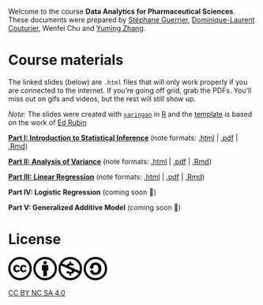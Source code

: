 
Welcome to the course **Data Analytics for Pharmaceutical Sciences**.
These documents were prepared by [Stéphane
Guerrier](https://stephaneguerrier.com/), [Dominique-Laurent
Couturier](https://github.com/dlc48), Wenfei Chu and [Yuming
Zhang](https://github.com/Yuming-Zhang).

# Course materials

The linked slides (below) are `.html` files that will only work properly
if you are connected to the internet. If you’re going off grid, grab the
PDFs. You’ll miss out on gifs and videos, but the rest will still show
up.

*Note:* The slides were created with
[`xaringan`](https://github.com/yihui/xaringan/wiki) in
[R](cran.r-project.org) and the
[template](https://github.com/edrubin/EC607S20) is based on the work of
[Ed Rubin](https://edrub.in)

**[Part I: Introduction to Statistical
Inference](https://raw.githack.com/stephaneguerrier/data_analytics/master/Lecture1.html)**
(note formats:
[.html](https://raw.githack.com/stephaneguerrier/data_analytics/master/Lecture1.html)
|
[.pdf](https://raw.githack.com/stephaneguerrier/data_analytics/master/Lecture1.pdf)
|
[.Rmd](https://raw.githack.com/stephaneguerrier/data_analytics/master/Lecture1.Rmd))

**[Part II: Analysis of
Variance](https://raw.githack.com/stephaneguerrier/data_analytics/master/Lecture2.html#1)**
(note formats:
[.html](https://raw.githack.com/stephaneguerrier/data_analytics/master/Lecture2.html#1)
|
[.pdf](https://raw.githack.com/stephaneguerrier/data_analytics/master/Lecture2.pdf)
|
[.Rmd](https://raw.githack.com/stephaneguerrier/data_analytics/master/Lecture2.Rmd))

**[Part III: Linear
Regression](https://raw.githack.com/stephaneguerrier/data_analytics/master/Lecture3.html#1)**
(note formats:
[.html](https://raw.githack.com/stephaneguerrier/data_analytics/master/Lecture3.html)
|
[.pdf](https://raw.githack.com/stephaneguerrier/data_analytics/master/Lecture3.pdf)
|
[.Rmd](https://raw.githack.com/stephaneguerrier/data_analytics/master/Lecture3.Rmd))

**Part IV: Logistic Regression** (coming soon 🚧)

**Part V: Generalized Additive Model** (coming soon 🚧)

# License

<img src="pics/liscence.png" alt="drawing" width="200"/>

[CC BY NC SA 4.0](https://creativecommons.org/licenses/by-nc-sa/4.0/)
